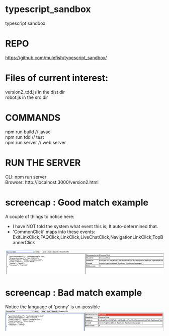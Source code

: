 # typescript_sandbox
typescript sandbox

# REPO
https://github.com/mulefish/typescript_sandbox/

# Files of current interest:
version2_tdd.js in the dist dir  
robot.js in the src dir  


# COMMANDS
npm run build // javac    
npm run tdd // test   
npm run server // web server  

# RUN THE SERVER
CLI: npm run server   
Browser: http://localhost:3000/version2.html

# screencap : Good match example
A couple of things to notice here:  
 - I have NOT told the system what event this is; It auto-determined that. 
 - 'CommonClick' maps into these events: ExitLinkClick,FAQClick,LinkClick,LiveChatClick,NavigationLinkClick,TopBannerClick

![image1.png](./image1.png)

# screencap : Bad match example
Notice the language of 'penny' is un-possible
![image2.png](./image2.png)

